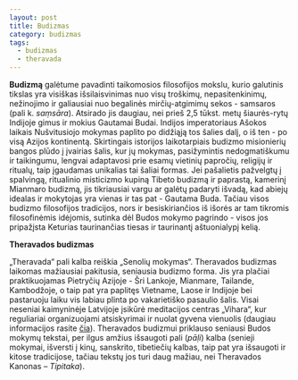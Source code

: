 ```yaml
---
layout: post
title: Budizmas
category: budizmas
tags:
  - budizmas
  - theravada
---
```

**Budizmą** galėtume pavadinti taikomosios filosofijos mokslu, kurio galutinis tikslas yra visiškas išsilaisvinimas nuo visų troškimų, nepasitenkinimų, nežinojimo ir galiausiai nuo begalinės mirčių-atgimimų sekos - samsaros (pali k. _saṃsāra_). Atsirado jis daugiau, nei prieš 2,5 tūkst. metų šiaurės-rytų Indijoje gimus ir mokius Gautamai Budai. Indijos imperatoriaus Ašokos laikais Nušvitusiojo mokymas paplito po didžiąją tos šalies dalį, o iš ten - po visą Azijos kontinentą. Skirtingais istorijos laikotarpiais budizmo misionierių bangos plūdo į įvairias šalis, kur jų mokymas, pasižymintis nedogmatiškumu ir taikingumu, lengvai adaptavosi prie esamų vietinių papročių, religijų ir ritualų, taip įgaudamas unikalias tai šaliai formas. Jei pašalietis pažvelgtų į spalvingą, ritualinio misticizmo kupiną Tibeto budizmą ir paprastą, kamerinį Mianmaro budizmą, jis tikriausiai vargu ar galėtų padaryti išvadą, kad abiejų idealas ir mokytojas yra vienas ir tas pat - Gautama Buda. Tačiau visos budizmo filosofijos tradicijos, nors ir besiskiriančios iš išorės ar tam tikromis filosofinėmis idėjomis, sutinka dėl Budos mokymo pagrindo - visos jos pripažįsta Keturias taurinančias tiesas ir taurinantį aštuonialypį kelią. 

**Theravados budizmas**

„Theravada“ pali kalba reiškia „Senolių mokymas“. Theravados budizmas laikomas mažiausiai pakitusia, seniausia budizmo forma. Jis yra plačiai praktikuojamas Pietryčių Azijoje -  Šri Lankoje, Mianmare, Tailande, Kambodžoje, o taip pat yra paplitęs Vietname, Laose ir Indijoje bei pastaruoju laiku vis labiau plinta po vakarietiško pasaulio šalis. Visai neseniai kaimyninėje Latvijoje įsikūrė meditacijos centras „Vihara“, kur reguliariai organizuojami atsiskyrimai ir nuolat gyvena vienuolis (daugiau informacijos rasite [čia](http://www.vihara.lv/)). Theravados budizmui priklauso seniausi Budos mokymų tekstai, per ilgus amžius išsaugoti pali (_pāḷi_) kalba (senieji mokymai, išversti į kinų, sanskrito, tibetiečių kalbas, taip pat yra išsaugoti ir kitose tradicijose, tačiau tekstų jos turi daug mažiau, nei Theravados Kanonas – _Tipitaka_).
